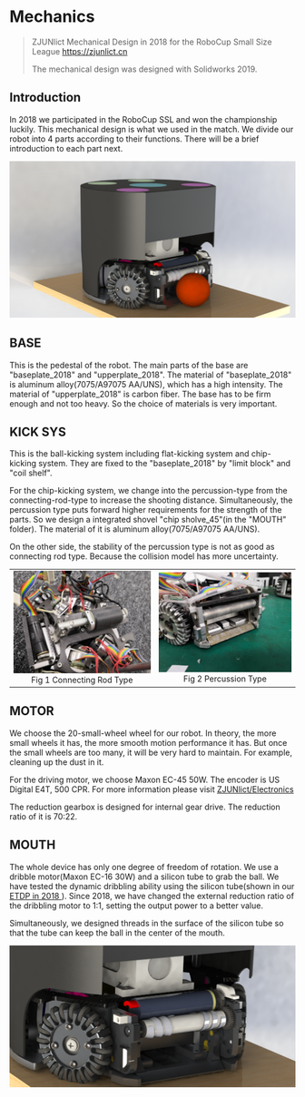 # Mechanics
>  ZJUNlict Mechanical Design in 2018 for the RoboCup Small Size League https://zjunlict.cn
>
> The mechanical design was designed with Solidworks 2019.

## Introduction

In 2018 we participated in the RoboCup SSL and won the championship luckily. This mechanical design is what we used in the match. We divide our robot into 4 parts according to their functions. There will be a brief introduction to each part next.

![](.\image\2018_Version.PNG)

## BASE

This is the pedestal of the robot. The main parts of the base are "baseplate_2018" and "upperplate_2018". The material of "baseplate_2018" is aluminum alloy(7075/A97075 AA/UNS), which has a high intensity. The material of "upperplate_2018" is carbon fiber. The base has to be firm enough and not too heavy. So the choice of materials is very important.

## KICK SYS

This is the ball-kicking system including flat-kicking system and chip-kicking system. They are fixed to the "baseplate_2018" by "limit block" and "coil shelf". 

For the chip-kicking system, we change into the percussion-type from the connecting-rod-type to increase the shooting distance. Simultaneously, the percussion type puts forward higher requirements for the strength of the parts. So we design a integrated shovel "chip sholve_45"(in the "MOUTH" folder). The material of it is aluminum alloy(7075/A97075 AA/UNS). 

On the other side, the stability of the percussion type is not as good as connecting rod type. Because the collision model has more uncertainty. 

<table>
    <tr>
        <td ><center><img src=".\image\connecting_rod_type.jpg" >Fig 1  Connecting Rod Type </center></td>
        <td ><center><img src=".\image\percussion_type.jpg"  >Fig 2 Percussion Type</center></td>
    </tr>
<table>



## MOTOR

We choose the 20-small-wheel wheel for our robot. In theory, the more small wheels it has, the more smooth motion performance it has. But once the small wheels are too many, it will be very hard to maintain. For example, cleaning up the dust in it. 

For the driving motor, we choose Maxon EC-45 50W. The encoder is US Digital E4T, 500 CPR. For more information please visit [ZJUNlict/Electronics](<https://github.com/ZJUNlict/Electronics>)

The reduction gearbox is designed for internal gear drive. The reduction ratio of it is 70:22. 

## MOUTH

The whole device has only one degree of freedom of rotation. We use a dribble motor(Maxon EC-16 30W) and a silicon tube to grab the ball. We have tested the dynamic dribbling ability using the silicon tube(shown in our [ ETDP in 2018 ](http:<https://zjunlict.cn/wp-content/uploads/2018/11/Small_Size_League_-_RoboCup_2018_-_TDP_ZJUNlict.pdf>)). Since 2018, we have changed the external reduction ratio of the dribbling motor to 1:1, setting the output power to a better value. 

Simultaneously, we designed threads in the surface of the silicon tube so that the tube can keep the ball in the center of the mouth. 

![](.\image\mouth.PNG)